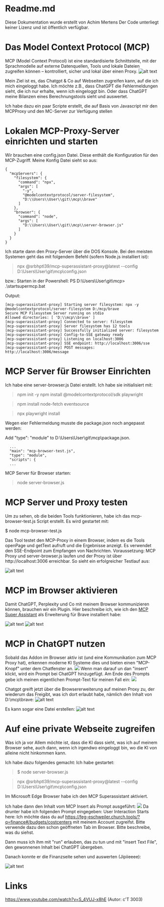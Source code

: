 # Readme.md
Diese Dokumentation wurde erstellt von Achim Mertens
Der Code unterliegt keiner Lizenz und ist öffentlich verfügbar.

# Das Model Context Protocol (MCP)

MCP (Model Context Protocol) ist eine standardisierte Schnittstelle, mit der Sprachmodelle auf externe Datenquellen, Tools und lokale Dateien zugreifen können – kontrolliert, sicher und lokal über einen Proxy.
![alt text](image-11.png)

Mein Ziel ist es, das Chatgpt & Co auf Webseiten zugreifen kann, auf die ich mich eingeloggt habe. Ich möchte z.B., dass ChatGPT die Fehlermeldungen sieht, die ich nur erhalte, wenn ich eingeloggt bin. Oder dass ChatGPT meine Bilanzen eines Berechnungstools sieht und auswertet.

Ich habe dazu ein paar Scripte erstellt, die auf Basis von Javascript mir den MCPProxy und den MC-Server zur Verfügung stellen



# Lokalen MCP-Proxy-Server einrichten und starten

Wir brauchen eine config.json Datei. Diese enthält die Konfiguration für den MCP-Zugriff.
Meine Konfig Datei sieht so aus:
```
{
  "mcpServers": {
    "filesystem": {
      "command": "npx",
      "args": [
        "-y",
        "@modelcontextprotocol/server-filesystem",
        "D:\\Users\\User\\git\\mcp\\brave"
      ]
    },
    "browser": {
      "command": "node",
      "args": [
        "D:\\Users\\User\\git\\mcp\\server-browser.js"
      ]
    }
  }
}
```


Ich starte dann den Proxy-Server über die DOS Konsole. Bei den meisten Systemen geht das mit folgendem Befehl (sofern Node.js installiert ist):


> npx @srbhptl39/mcp-superassistant-proxy@latest --config D:\Users\User\git\mcp\config.json

bzw.:
Starten in der Powershell:
PS D:\Users\User\git\mcp> .\startsupermcp.bat



Output:
```
[mcp-superassistant-proxy] Starting server filesystem: npx -y @modelcontextprotocol/server-filesystem D:/mcp/brave
Secure MCP Filesystem Server running on stdio
Allowed directories: [ 'D:\\mcp\\brave' ]
[mcp-superassistant-proxy] Connected to server: filesystem
[mcp-superassistant-proxy] Server filesystem has 12 tools
[mcp-superassistant-proxy] Successfully initialized server: filesystem
[mcp-superassistant-proxy] Config-to-SSE gateway ready
[mcp-superassistant-proxy] Listening on localhost:3006
[mcp-superassistant-proxy] SSE endpoint: http://localhost:3006/sse
[mcp-superassistant-proxy] POST messages: http://localhost:3006/message
```

# MCP Server für Browser Einrichten

Ich habe eine server-browser.js Datei erstellt. Ich habe sie initialisiert mit:

> npm init -y
npm install @modelcontextprotocol/sdk playwright

> npm install node-fetch eventsource

> npx playwright install

Wegen eier Fehlermeldung musste die package.json noch angepasst werden:

Add "type": "module" to D:\Users\User\git\mcp\package.json.
```
  ...
  "main": "mcp-browser-test.js",
  "type": "module",
  "scripts": {
  ...
```

MCP Server für Browser starten:
> node server-browser.js

# MCP Server und Proxy testen
Um zu sehen, ob die beiden Tools funktionieren, habe ich das mcp-browser-test.js Script erstellt. 
Es wird gestartet mit:

$ node mcp-browser-test.js

Das Tool testet den MCP-Proxy in einem Browser, indem es die Tools openPage und getText aufruft und die Ergebnisse anzeigt. Es verwendet den SSE-Endpoint zum Empfangen von Nachrichten.
Voraussetzung: MCP Proxy und server-browser.js laufen und der Proxy ist über http://localhost:3006 erreichbar. So sieht ein erfolgreicher Testlauf aus:

![alt text](image-15.png)





# MCP im Browser aktivieren

Damit ChatGPT, Perplexity und Co mit meinem Browser kommunizieren können, brauchen wir ein Plugin. Hier beschreibe ich, wie ich den [MCP Super Assistant](brave://extensions/?id=kngiafgkdnlkgmefdafaibkibegkcaef) als Erweiterung für Brave installiert habe:

![alt text](image-7.png)
![alt text](image-5.png)

# MCP in ChatGPT nutzen
Sobald das Addon im Browser aktiv ist (und eine Kommunikation zum MCP Proxy hat), erkennen moderne KI Systeme dies und bieten einen "MCP-Knopf" unter dem Chatfenster an.
![](image-8.png)
Wenn man darauf un dan "insert" klickt, wird ein Prompt bei ChatGPT hinzugefügt. Am Ende des Prompts gebe ich meinen eigentlichen Prompt-Text für meinen Fall ein:
![](image-9.png)

Chatgpt greift jetzt über die Browsererweiterung auf meinen Proxy zu, der wiederum das Freigibt, was ich dort erlaubt habe, nämlich den Inhalt von D:\mcp\brave:
![alt text](image-10.png)

Es kann sogar eine Datei erstellen:
![alt text](image-12.png)

# Auf eine private Webseite zugreifen
Was ich ja vor Allem möchte ist, dass die KI dass sieht, was ich auf meinem Browser sehe, auch dann, wenn ich irgendwo eingeloggt bin, wo die KI von alleine 
nicht hinkommen kann.

Ich habe dazu folgendes gemacht:
Ich habe gestartet:
> $ node server-browser.js

> npx @srbhptl39/mcp-superassistant-proxy@latest --config D:\Users\User\git\mcp\config.json


Im Microsoft Edge Browser habe ich den MCP Superassistant aktiviert.

Ich habe dann den Inhalt vom MCP Insert als Prompt ausgeführt:
![](image-8.png)
Da drunter habe ich folgenden Prompt eingegeben:
User Interaction Starts here: Ich möchte dass du auf https://feg-eschweiler.church.tools/?q=finance#/budgets/costcenters mit meinem Account zugreifst. Bitte verwende dazu den schon geöffneten Tab im Browser. Bitte beschreibe, was du siehst.

Dann muss ich ihm mit "run" erlauben, das zu tun und mit "insert Text File", den gewonnenen Inhalt bei ChatGPT übergeben.

Danach konnte er die Finanzseite sehen und auswerten (Jipiieeee):

![alt text](image-14.png)



# Links

https://www.youtube.com/watch?v=S_4VUJ-x8hE
(Autor: c'T 3003)



